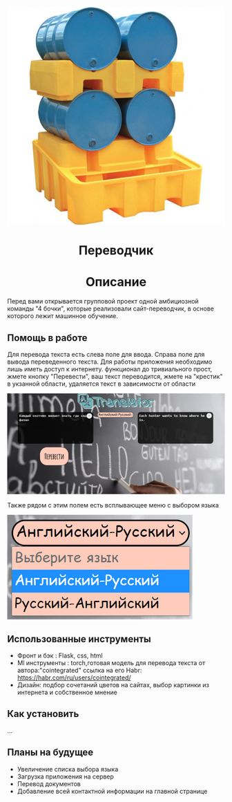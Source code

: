


<img  src="./picture/bdr4.jpg" >



</div>
<h1 align="center">Переводчик</h1>

<h1 align="center">Описание</h1>

Перед вами открывается групповой проект одной амбициозной команды "4 бочки", которые реализовали сайт-переводчик, в основе которого лежит машинное обучение. 

## Помощь в работе

Для перевода текста есть слева поле для ввода. Справа поле для вывода переведенного текста. Для работы приложения необходимо лишь иметь доступ к интернету. функционал до тривиального прост, жмете кнопку "Перевести", ваш текст переводится, жмете на "крестик" в укзанной области, удаляется текст в зависимости от области

<img  src="./picture/p1.png" >

Также рядом с этим полем есть всплывающее меню с выбором языка

<img  src="./picture/p2.png" >

## Использованные инструменты

- Фронт и бэк : Flask, css, html
- Ml инструменты : torch,готовая модель для перевода текста от автора:"cointegrated" ссылка на его Habr: https://habr.com/ru/users/cointegrated/
- Дизайн: подбор сочетаний цветов на сайтах, выбор картинки из интернета и собственное мнение

 
  
## Как установить

...

## Планы на будущее

- Увеличение списка выбора языка
- Загрузка приложения на сервер
- Перевод документов
- Добавление всей контактной информации на главной странице



